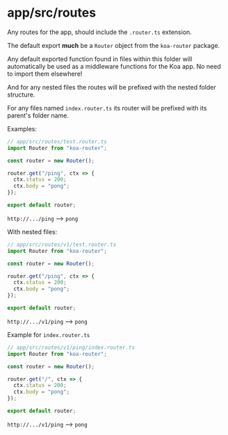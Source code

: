 # app/src/routes

Any routes for the app, should include the `.router.ts` extension.

The default export **much** be a `Router` object from the `koa-router` package.

Any default exported function found in files within this folder will automatically be used as a middleware functions for the Koa app. No need to import them elsewhere!

And for any nested files the routes will be prefixed with the nested folder structure.

For any files named `index.router.ts` its router will be prefixed with its parent's folder name.

Examples:

```typescript
// app/src/routes/test.router.ts
import Router from "koa-router";

const router = new Router();

router.get("/ping", ctx => {
  ctx.status = 200;
  ctx.body = "pong";
});

export default router;
```
`http://.../ping` --> `pong`

With nested files:
```typescript
// app/src/routes/v1/test.router.ts
import Router from "koa-router";

const router = new Router();

router.get("/ping", ctx => {
  ctx.status = 200;
  ctx.body = "pong";
});

export default router;
```
`http://.../v1/ping` --> `pong`

Example for `index.router.ts`
```typescript
// app/src/routes/v1/ping/index.router.ts
import Router from "koa-router";

const router = new Router();

router.get("/", ctx => {
  ctx.status = 200;
  ctx.body = "pong";
});

export default router;
```
`http://.../v1/ping` --> `pong`
